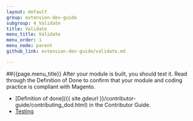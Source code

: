```yaml
---
layout: default
group: extension-dev-guide
subgroup: 4_Validate
title: Validate
menu_title: Validate
menu_order: 1
menu_node: parent
github_link: extension-dev-guide/validate.md

---
```


##{{page.menu_title}}
After your module is built, you should test it. Read through the Definition of Done to confirm that your module and coding practice is compliant with Magento.

* [Definition of done]({{ site.gdeurl }}/contributor-guide/contributing_dod.html) in the Contributor Guide.
* [Testing](test-module.html)

